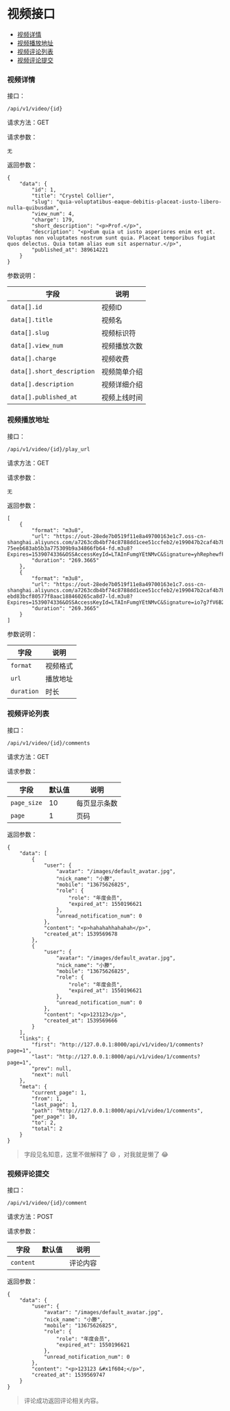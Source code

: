 # 视频接口

+ [视频详情](#视频详情)
+ [视频播放地址](#视频播放地址)
+ [视频评论列表](#视频评论列表)
+ [视频评论提交](#视频评论提交)

### 视频详情

接口：

```angular2html
/api/v1/video/{id}
```

请求方法：GET

请求参数：

```angular2html
无
```

返回参数：

```angular2html
{
    "data": {
        "id": 1,
        "title": "Crystel Collier",
        "slug": "quia-voluptatibus-eaque-debitis-placeat-iusto-libero-nulla-quibusdam",
        "view_num": 4,
        "charge": 179,
        "short_description": "<p>Prof.</p>",
        "description": "<p>Eum quia ut iusto asperiores enim est et. Voluptas non voluptates nostrum sunt quia. Placeat temporibus fugiat quos delectus. Quia totam alias eum sit aspernatur.</p>",
        "published_at": 389614221
    }
}
```

参数说明：

| 字段 | 说明 |
| --- | --- |
| `data[].id` | 视频ID |
| `data[].title` | 视频名 |
| `data[].slug` | 视频标识符 |
| `data[].view_num` | 视频播放次数 |
| `data[].charge` | 视频收费 |
| `data[].short_description` | 视频简单介绍 |
| `data[].description` | 视频详细介绍 |
| `data[].published_at` | 视频上线时间 |


### 视频播放地址

接口：

```angular2html
/api/v1/video/{id}/play_url
```

请求方法：GET

请求参数：

```angular2html
无
```

返回参数：

```angular2html
[
    {
        "format": "m3u8",
        "url": "https://out-28ede7b0519f11e8a49700163e1c7.oss-cn-shanghai.aliyuncs.com/a7263cdb4bf74c8788dd1cee51ccfeb2/e199047b2caf4b7bbd78c148c5841481-75eeb683ab5b3a775309b9a34866fb64-fd.m3u8?Expires=1539074336&OSSAccessKeyId=LTAInFumgYEtNMvC&Signature=yhRephewfFOnoZFrfmYgTvMiFTc%3D",
        "duration": "269.3665"
    },
    {
        "format": "m3u8",
        "url": "https://out-28ede7b0519f11e8a49700163e1c7.oss-cn-shanghai.aliyuncs.com/a7263cdb4bf74c8788dd1cee51ccfeb2/e199047b2caf4b7bbd78c148c5841481-ebd83bcf80577f8aac188460265ca8d7-ld.m3u8?Expires=1539074336&OSSAccessKeyId=LTAInFumgYEtNMvC&Signature=io7g7fV6B2SI9zkvV%2BT5c2NmMOg%3D",
        "duration": "269.3665"
    }
]
```

参数说明：

| 字段 | 说明 |
| --- | --- |
| `format` | 视频格式 |
| `url` | 播放地址 |
| `duration` | 时长 |

### 视频评论列表

接口：

```angular2html
/api/v1/video/{id}/comments
```

请求方法：GET

请求参数：

| 字段 | 默认值 | 说明 |
| --- | --- | --- |
| `page_size` | 10 | 每页显示条数 |
| `page` | 1 | 页码 |

返回参数：

```angular2html
{
    "data": [
        {
            "user": {
                "avatar": "/images/default_avatar.jpg",
                "nick_name": "小滕",
                "mobile": "13675626825",
                "role": {
                    "role": "年度会员",
                    "expired_at": 1550196621
                },
                "unread_notification_num": 0
            },
            "content": "<p>hahahahhahahah</p>",
            "created_at": 1539569678
        },
        {
            "user": {
                "avatar": "/images/default_avatar.jpg",
                "nick_name": "小滕",
                "mobile": "13675626825",
                "role": {
                    "role": "年度会员",
                    "expired_at": 1550196621
                },
                "unread_notification_num": 0
            },
            "content": "<p>123123</p>",
            "created_at": 1539569666
        }
    ],
    "links": {
        "first": "http://127.0.0.1:8000/api/v1/video/1/comments?page=1",
        "last": "http://127.0.0.1:8000/api/v1/video/1/comments?page=1",
        "prev": null,
        "next": null
    },
    "meta": {
        "current_page": 1,
        "from": 1,
        "last_page": 1,
        "path": "http://127.0.0.1:8000/api/v1/video/1/comments",
        "per_page": 10,
        "to": 2,
        "total": 2
    }
}
```

> 字段见名知意，这里不做解释了 :smile: ，对我就是懒了 :joy:

### 视频评论提交

接口：
```angular2html
/api/v1/video/{id}/comment
```

请求方法：POST

请求参数：

| 字段 | 默认值 | 说明 |
| --- | --- | --- |
| `content` | | 评论内容 |

返回参数：

```angular2html
{
    "data": {
        "user": {
            "avatar": "/images/default_avatar.jpg",
            "nick_name": "小滕",
            "mobile": "13675626825",
            "role": {
                "role": "年度会员",
                "expired_at": 1550196621
            },
            "unread_notification_num": 0
        },
        "content": "<p>123123 &#x1f604;</p>",
        "created_at": 1539569747
    }
}
```

> 评论成功返回评论相关内容。